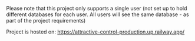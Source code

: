 Please note that this project only supports a single user (not set up to hold different databases for each user. All users will see the same database - as part of the project requirements)

Project is hosted on:
https://attractive-control-production.up.railway.app/